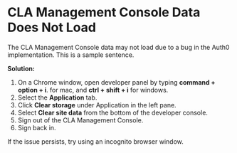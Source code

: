 # CLA Management Console Data Does Not Load

The CLA Management Console data may not load due to a bug in the Auth0 implementation. This is a sample sentence.

**Solution:**

1. On a Chrome window, open developer panel by typing **command + option + i**. for mac, and **ctrl + shift + i** for windows.
2. Select the **Application** tab.
3. Click **Clear storage** under Application in the left pane.
4. Select **Clear site data** from the bottom of the developer console.
5. Sign out of the CLA Management Console.
6. Sign back in.

If the issue persists, try using an incognito browser window.
